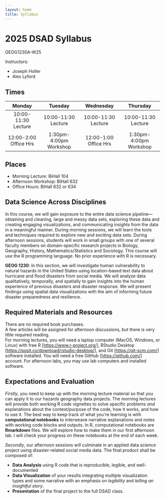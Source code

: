 ```yaml
---
layout: home
title: Syllabus
---
```


# 2025 DSAD Syllabus

GEOG1230A-W25

Instructors:
- Joseph Holler
- Alex Lyford

## Times

| Monday | Tuesday | Wednesday | Thursday |
| :--: | :--: | :--: | :--: | 
| 10:00-11:30 Lecture | 10:00-11:30 Lecture | 10:00-11:30 Lecture | 10:00-11:30 Lecture |
| 12:00-2:00 Office Hrs | 1:30pm-4:00pm Workshop | 12:00-1:00 Office Hrs | 1:30pm-4:00pm Workshop

## Places

- Morning Lecture: BiHall 104
- Afternoon Workshop: BiHall 632
- Office Hours: BiHall 632 or 634



## Data Science Across Disciplines
In this course, we will gain exposure to the entire data science pipeline—obtaining and cleaning, large and messy data sets, exploring these data and creating engaging visualizations, and communicating insights from the data in a meaningful manner.
During morning sessions, we will learn the tools and techniques required to explore new and exciting data sets. During afternoon sessions, students will work in small groups with one of several faculty members on domain-specific research projects in Biology, Geography, History, Mathematics/Statistics and Sociology. This course will use the R programming language.
No prior experience with R is necessary.

**GEOG 1230**: In this section, we will investigate human vulnerability to natural hazards in the United States using location-based text data about hurricane and flood disasters from social media.
We will analyze data qualitatively, temporally, and spatially to gain insights into the human experience of previous disasters and disaster response.
We will present findings using spatial data visualizations with the aim of informing future disaster preparedness and resilience.

## Required Materials and Resources

There are no required book purchases.  
A few articles will be assigned for afternoon discussions, but there is very little required reading.  
For morning lectures, you will need a laptop computer (MacOS, Windows, or Linux) with free R [https://www.r-project.org/], RStudio Desktop [https://posit.co/download/rstudio-desktop/], and Git [https://git-scm.com/] software installed.
You will need a free GitHub [https://github.com/] account.
For afternoon labs, you may use lab computers and installed software.  

## Expectations and Evaluation

*Firstly*, you need to keep up with the morning lecture material so that you can apply it to our hazards geography data projects.
The morning lectures will provide both working R code vignettes to solve specific problems *and* explanations about the context/purpose of the code, how it works, and how to use it.
The best way to keep track of what you're learning is with **computational notebooks** to interweave narrative explanations and notes with working code blocks and outputs. 
In R, computational notebooks are **Rmarkdown** files.
We will explore how to make them in our first afternoon lab.
I will check your progress on these notebooks at the end of each week.

*Secondly*, our afternoon sessions will culminate in an applied data science project using disaster-related social media data. 
The final product shall be composed of:
- **Data Analysis** using R code that is reproducible, legible, and well-documented
- **Data Visualization** of your results integrating multiple visualization types and some narrative with an emphasis on *legibility* and *telling an insightful story*. 
- **Presentation** of the final project to the full DSAD class.